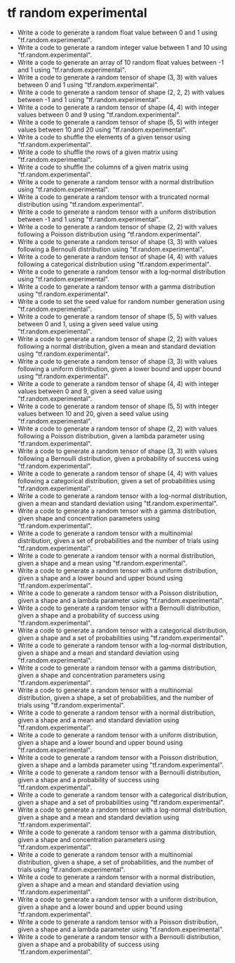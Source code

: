 # tf random experimental

- Write a code to generate a random float value between 0 and 1 using "tf.random.experimental".
- Write a code to generate a random integer value between 1 and 10 using "tf.random.experimental".
- Write a code to generate an array of 10 random float values between -1 and 1 using "tf.random.experimental".
- Write a code to generate a random tensor of shape (3, 3) with values between 0 and 1 using "tf.random.experimental".
- Write a code to generate a random tensor of shape (2, 2, 2) with values between -1 and 1 using "tf.random.experimental".
- Write a code to generate a random tensor of shape (4, 4) with integer values between 0 and 9 using "tf.random.experimental".
- Write a code to generate a random tensor of shape (5, 5) with integer values between 10 and 20 using "tf.random.experimental".
- Write a code to shuffle the elements of a given tensor using "tf.random.experimental".
- Write a code to shuffle the rows of a given matrix using "tf.random.experimental".
- Write a code to shuffle the columns of a given matrix using "tf.random.experimental".
- Write a code to generate a random tensor with a normal distribution using "tf.random.experimental".
- Write a code to generate a random tensor with a truncated normal distribution using "tf.random.experimental".
- Write a code to generate a random tensor with a uniform distribution between -1 and 1 using "tf.random.experimental".
- Write a code to generate a random tensor of shape (2, 2) with values following a Poisson distribution using "tf.random.experimental".
- Write a code to generate a random tensor of shape (3, 3) with values following a Bernoulli distribution using "tf.random.experimental".
- Write a code to generate a random tensor of shape (4, 4) with values following a categorical distribution using "tf.random.experimental".
- Write a code to generate a random tensor with a log-normal distribution using "tf.random.experimental".
- Write a code to generate a random tensor with a gamma distribution using "tf.random.experimental".
- Write a code to set the seed value for random number generation using "tf.random.experimental".
- Write a code to generate a random tensor of shape (5, 5) with values between 0 and 1, using a given seed value using "tf.random.experimental".
- Write a code to generate a random tensor of shape (2, 2) with values following a normal distribution, given a mean and standard deviation using "tf.random.experimental".
- Write a code to generate a random tensor of shape (3, 3) with values following a uniform distribution, given a lower bound and upper bound using "tf.random.experimental".
- Write a code to generate a random tensor of shape (4, 4) with integer values between 0 and 9, given a seed value using "tf.random.experimental".
- Write a code to generate a random tensor of shape (5, 5) with integer values between 10 and 20, given a seed value using "tf.random.experimental".
- Write a code to generate a random tensor of shape (2, 2) with values following a Poisson distribution, given a lambda parameter using "tf.random.experimental".
- Write a code to generate a random tensor of shape (3, 3) with values following a Bernoulli distribution, given a probability of success using "tf.random.experimental".
- Write a code to generate a random tensor of shape (4, 4) with values following a categorical distribution, given a set of probabilities using "tf.random.experimental".
- Write a code to generate a random tensor with a log-normal distribution, given a mean and standard deviation using "tf.random.experimental".
- Write a code to generate a random tensor with a gamma distribution, given shape and concentration parameters using "tf.random.experimental".
- Write a code to generate a random tensor with a multinomial distribution, given a set of probabilities and the number of trials using "tf.random.experimental".
- Write a code to generate a random tensor with a normal distribution, given a shape and a mean using "tf.random.experimental".
- Write a code to generate a random tensor with a uniform distribution, given a shape and a lower bound and upper bound using "tf.random.experimental".
- Write a code to generate a random tensor with a Poisson distribution, given a shape and a lambda parameter using "tf.random.experimental".
- Write a code to generate a random tensor with a Bernoulli distribution, given a shape and a probability of success using "tf.random.experimental".
- Write a code to generate a random tensor with a categorical distribution, given a shape and a set of probabilities using "tf.random.experimental".
- Write a code to generate a random tensor with a log-normal distribution, given a shape and a mean and standard deviation using "tf.random.experimental".
- Write a code to generate a random tensor with a gamma distribution, given a shape and concentration parameters using "tf.random.experimental".
- Write a code to generate a random tensor with a multinomial distribution, given a shape, a set of probabilities, and the number of trials using "tf.random.experimental".
- Write a code to generate a random tensor with a normal distribution, given a shape and a mean and standard deviation using "tf.random.experimental".
- Write a code to generate a random tensor with a uniform distribution, given a shape and a lower bound and upper bound using "tf.random.experimental".
- Write a code to generate a random tensor with a Poisson distribution, given a shape and a lambda parameter using "tf.random.experimental".
- Write a code to generate a random tensor with a Bernoulli distribution, given a shape and a probability of success using "tf.random.experimental".
- Write a code to generate a random tensor with a categorical distribution, given a shape and a set of probabilities using "tf.random.experimental".
- Write a code to generate a random tensor with a log-normal distribution, given a shape and a mean and standard deviation using "tf.random.experimental".
- Write a code to generate a random tensor with a gamma distribution, given a shape and concentration parameters using "tf.random.experimental".
- Write a code to generate a random tensor with a multinomial distribution, given a shape, a set of probabilities, and the number of trials using "tf.random.experimental".
- Write a code to generate a random tensor with a normal distribution, given a shape and a mean and standard deviation using "tf.random.experimental".
- Write a code to generate a random tensor with a uniform distribution, given a shape and a lower bound and upper bound using "tf.random.experimental".
- Write a code to generate a random tensor with a Poisson distribution, given a shape and a lambda parameter using "tf.random.experimental".
- Write a code to generate a random tensor with a Bernoulli distribution, given a shape and a probability of success using "tf.random.experimental".